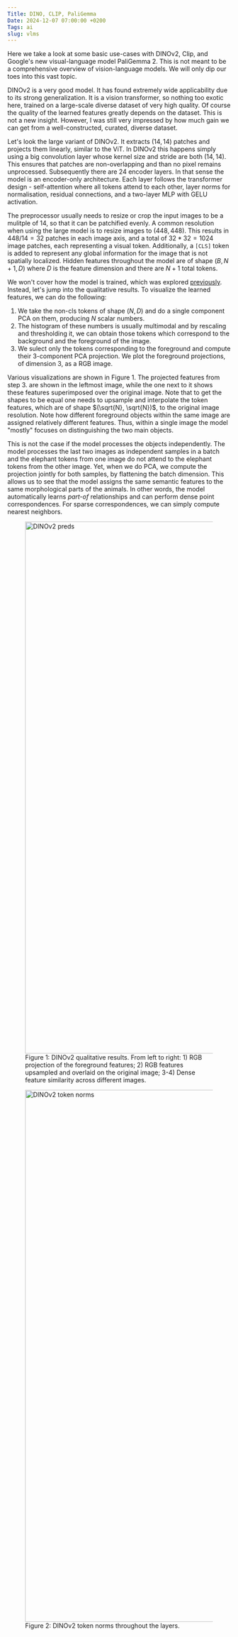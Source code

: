 ```yaml
---
Title: DINO, CLIP, PaliGemma
Date: 2024-12-07 07:00:00 +0200
Tags: ai
slug: vlms
---
```


Here we take a look at some basic use-cases with DINOv2, Clip, and Google's new visual-language model PaliGemma 2. This is not meant to be a comprehensive overview of vision-language models. We will only dip our toes into this vast topic. 

DINOv2 is a very good model. It has found extremely wide applicability due to its strong generalization. It is a vision transformer, so nothing too exotic here, trained on a large-scale diverse dataset of very high quality. Of course the quality of the learned features greatly depends on the dataset. This is not a new insight. However, I was still very impressed by how much gain we can get from a well-constructed, curated, diverse dataset.

Let's look the large variant of DINOv2. It extracts $(14, 14)$ patches and projects them linearly, similar to the ViT. In DINOv2 this happens simply using a big convolution layer whose kernel size and stride are both $(14, 14)$. This ensures that patches are non-overlapping and than no pixel remains unprocessed. Subsequently there are 24 encoder layers. In that sense the model is an encoder-only architecture. Each layer follows the transformer design - self-attention where all tokens attend to each other, layer norms for normalisation, residual connections, and a two-layer MLP with GELU activation.

The preprocessor usually needs to resize or crop the input images to be a mulitple of $14$, so that it can be patchified evenly. A common resolution when using the large model is to resize images to $(448, 448)$. This results in $448/14=32$ patches in each image axis, and a total of $32*32=1024$ image patches, each representing a visual token. Additionally, a `[CLS]` token is added to represent any global information for the image that is not spatially localized. Hidden features throughout the model are of shape $(B, N+1, D)$ where $D$ is the feature dimension and there are $N+1$ total tokens.

We won't cover how the model is trained, which was explored [previously](https://aceofgreens.github.io/ssl_algorithms_in_vision.html). Instead, let's jump into the qualitative results. To visualize the learned features, we can do the following:

1. We take the non-cls tokens of shape $(N, D)$ and do a single component PCA on them, producing $N$ scalar numbers.
2. The histogram of these numbers is usually multimodal and by rescaling and thresholding it, we can obtain those tokens which correspond to the background and the foreground of the image.
3. We sulect only the tokens corresponding to the foreground and compute their 3-component PCA projection. We plot the foreground projections, of dimension 3, as a RGB image.

Various visualizations are shown in Figure 1. The projected features from step 3. are shown in the leftmost image, while the one next to it shows these features superimposed over the original image. Note that to get the shapes to be equal one needs to upsample and interpolate the token features, which are of shape $(\sqrt{N}, \sqrt{N})$, to the original image resolution. Note how different foreground objects within the same image are assigned relatively different features. Thus, within a single image the model "mostly" focuses on distinguishing the two main objects.

This is not the case if the model processes the objects independently. The model processes the last two images as independent samples in a batch and the elephant tokens from one image do not attend to the elephant tokens from the other image. Yet, when we do PCA, we compute the projection jointly for both samples, by flattening the batch dimension. This allows us to see that the model assigns the same semantic features to the same morphological parts of the animals. In other words, the model automatically learns *part-of* relationships and can perform dense point correspondences. For sparse correspondences, we can simply compute nearest neighbors.

<figure>
    <img class='extra_big_img' src="/images/dino_predictions.PNG" alt="DINOv2 preds" width="1200">
    <figcaption> Figure 1: DINOv2 qualitative results. From left to right: 1) RGB projection of the foreground features; 2) RGB features upsampled and overlaid on the original image; 3-4) Dense feature similarity across different images.</figcaption>
</figure>

<figure>
    <img class='big_img' src="/images/dinov2_feature_norms.png" alt="DINOv2 token norms" width="1200">
    <figcaption> Figure 2: DINOv2 token norms throughout the layers.</figcaption>
</figure>


